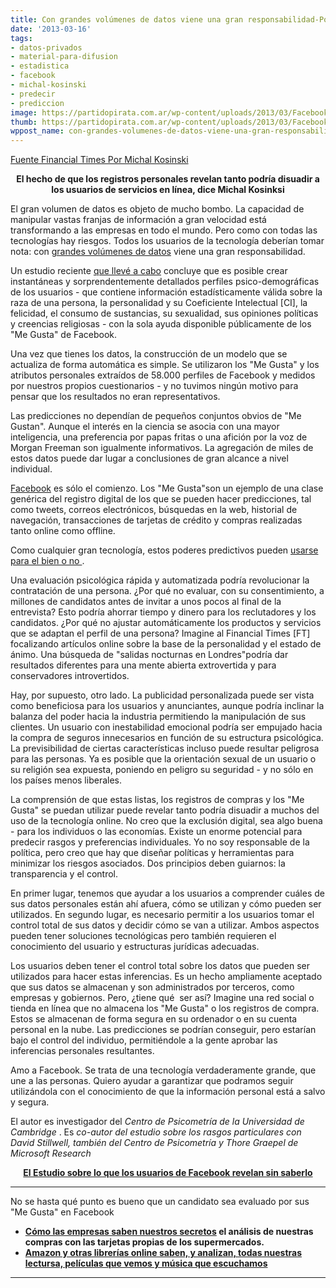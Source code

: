```yaml
---
title: Con grandes volúmenes de datos viene una gran responsabilidad-Por Michal Kosinski
date: '2013-03-16'
tags:
- datos-privados
- material-para-difusion
- estadistica
- facebook
- michal-kosinski
- predecir
- prediccion
image: https://partidopirata.com.ar/wp-content/uploads/2013/03/Facebook-008.jpg
thumb: https://partidopirata.com.ar/wp-content/uploads/2013/03/Facebook-008-150x150.jpg
wppost_name: con-grandes-volumenes-de-datos-viene-una-gran-responsabilidad-por-michal-kosinski
---
```


<a href="http://www.ft.com/cms/s/0/1c3e27ee-8b2f-11e2-8fcf-00144feabdc0.html?ftcamp=published_links%2Frss%2Fcomment%2Ffeed%2F%2Fproduct" target="_blank">Fuente Financial Times Por Michal Kosinski</a>
<p style="text-align: center;"><strong>El hecho de que los registros personales revelan tanto podría disuadir a los usuarios de servicios en línea, dice Michal Kosinksi</strong></p>
El gran volumen de datos es objeto de mucho bombo. La capacidad de manipular vastas franjas de información a gran velocidad está transformando a las empresas en todo el mundo. Pero como con todas las tecnologías hay riesgos. Todos los usuarios de la tecnología deberían tomar nota: con <a title="Big Data Definition from Financial Times Lexicon" href="http://lexicon.ft.com/Term?term=big-data">grandes volúmenes de datos</a> viene una gran responsabilidad.

Un estudio reciente <a title="Private traits and attributes are predictable from digital records of human behavior - pnas.org" href="http://www.pnas.org/content/early/2013/03/06/1218772110.full.pdf+html?sid=1b67721e-32d0-4efa-a486-67c018015f53" target="_blank">que llevé a cabo</a> concluye que es posible crear instantáneas y sorprendentemente detallados perfiles psico-demográficas de los usuarios - que contiene información estadísticamente válida sobre la raza de una persona, la personalidad y su Coeficiente Intelectual [CI], la felicidad, el consumo de sustancias, su sexualidad, sus opiniones políticas y creencias religiosas - con la sola ayuda disponible públicamente de los "Me Gusta" de Facebook.

Una vez que tienes los datos, la construcción de un modelo que se actualiza de forma automática es simple. Se utilizaron los "Me Gusta" y los atributos personales extraídos de 58.000 perfiles de Facebook y medidos por nuestros propios cuestionarios - y no tuvimos ningún motivo para pensar que los resultados no eran representativos.

Las predicciones no dependían de pequeños conjuntos obvios de "Me Gustan". Aunque el interés en la ciencia se asocia con una mayor inteligencia, una preferencia por papas fritas o una afición por la voz de Morgan Freeman son igualmente informativos. La agregación de miles de estos datos puede dar lugar a conclusiones de gran alcance a nivel individual.

<a href="http://markets.ft.com/tearsheets/performance.asp?s=us:FB" data-symbol="us:FB">Facebook</a> es sólo el comienzo. Los "Me Gusta"son un ejemplo de una clase genérica del registro digital de los que se pueden hacer predicciones, tal como tweets, correos electrónicos, búsquedas en la web, historial de navegación, transacciones de tarjetas de crédito y compras realizadas tanto online como offline.

Como cualquier gran tecnología, estos poderes predictivos pueden <a title="Facebook reveals secrets you haven’t shared - FT.com" href="http://www.ft.com/intl/cms/s/0/09c8172c-8a45-11e2-bf79-00144feabdc0.html">usarse para el bien o no </a>.

Una evaluación psicológica rápida y automatizada podría revolucionar la contratación de una persona. ¿Por qué no evaluar, con su consentimiento, a millones de candidatos antes de invitar a unos pocos al final de la entrevista? Esto podría ahorrar tiempo y dinero para los reclutadores y los candidatos. ¿Por qué no ajustar automáticamente los productos y servicios que se adaptan el perfil de una persona? Imagine al Financial Times [FT] focalizando artículos online sobre la base de la personalidad y el estado de ánimo. Una búsqueda de "salidas nocturnas en Londres"podría dar resultados diferentes para una mente abierta extrovertida y para conservadores introvertidos.

Hay, por supuesto, otro lado. La publicidad personalizada puede ser vista como beneficiosa para los usuarios y anunciantes, aunque podría inclinar la balanza del poder hacia la industria permitiendo la manipulación de sus clientes. Un usuario con inestabilidad emocional podría ser empujado hacia la compra de seguros innecesarios en función de su estructura psicológica. La previsibilidad de ciertas características incluso puede resultar peligrosa para las personas. Ya es posible que la orientación sexual de un usuario o su religión sea expuesta, poniendo en peligro su seguridad - y no sólo en los países menos liberales.

La comprensión de que estas listas, los registros de compras y los "Me Gusta" se puedan utilizar puede revelar tanto podría disuadir a muchos del uso de la tecnología online. No creo que la exclusión digital, sea algo buena - para los individuos o las economías. Existe un enorme potencial para predecir rasgos y preferencias individuales. Yo no soy responsable de la política, pero creo que hay que diseñar políticas y herramientas para minimizar los riesgos asociados. Dos principios deben guiarnos: la transparencia y el control.

En primer lugar, tenemos que ayudar a los usuarios a comprender cuáles de sus datos personales están ahí afuera, cómo se utilizan y cómo pueden ser utilizados. En segundo lugar, es necesario permitir a los usuarios tomar el control total de sus datos y decidir cómo se van a utilizar. Ambos aspectos pueden tener soluciones tecnológicas pero también requieren el conocimiento del usuario y estructuras jurídicas adecuadas.

Los usuarios deben tener el control total sobre los datos que pueden ser utilizados para hacer estas inferencias. Es un hecho ampliamente aceptado que sus datos se almacenan y son administrados por terceros, como empresas y gobiernos. Pero, ¿tiene qué  ser así? Imagine una red social o tienda en línea que no almacena los "Me Gusta" o los registros de compra. Estos se almacenan de forma segura en su ordenador o en su cuenta personal en la nube. Las predicciones se podrían conseguir, pero estarían bajo el control del individuo, permitiéndole a la gente aprobar las  inferencias personales resultantes.

Amo a Facebook. Se trata de una tecnología verdaderamente grande, que une a las personas. Quiero ayudar a garantizar que podramos seguir utilizándola con el conocimiento de que la información personal está a salvo y segura.

El autor es investigador del <em>Centro de Psicometría de la Universidad de Cambridge</em> . Es<em> co-autor del estudio sobre los rasgos particulares con David Stillwell, también del Centro de Psicometría y Thore Graepel de Microsoft Research</em>
<p style="text-align: center;"><strong><a href="https://partidopirata.com.ar/8740/estudio-descubr-que-llos-usuarios-de-facebook-revelan-secretos-intimos-sin-saberlo">El Estudio sobre lo que los usuarios de Facebook revelan sin saberlo</a></strong></p>


<hr />

No se hasta qué punto es bueno que un candidato sea evaluado por sus "Me Gusta" en Facebook
<ul>
	<li><strong><a href="https://partidopirata.com.ar/5508/como-las-empresas-saben-tus-secretos">Cómo las empresas saben nuestros secretos</a> el análisis de nuestras compras con las tarjetas propias de los supermercados.</strong></li>
	<li><strong><a href="https://partidopirata.com.ar/5863/un-dilema-digital-libros-electronicos-y-los-derechos-de-los-usuarios">Amazon y otras librerías online saben, y analizan, todas nuestras lectursa, películas que vemos y música que escuchamos</a></strong></li>
</ul>

<hr />
